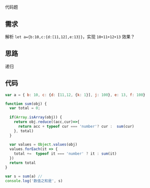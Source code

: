 <!--
 * @Author: lijing
 * @Date: 2023-12-15 23:12:54
 * @LastEditors: lijing
 * @LastEditTime: 2023-12-15 23:28:48
 * @Description: 
-->
#

代码题

## 需求

解析 `let a={b:10,c:{d:[11,12],e:13}}`，实现 `10+11+12+13` 效果？

## 思路

递归

## 代码

```js
var a = { b: 10, c: {d: [11,12, {k: 1}], j: 100}, e: 13, f: 100}

function sum(obj) {
  var total = 0;
  
  if(Array.isArray(obj)) {
    return obj.reduce((acc,cur)=>{
      return acc + typeof cur === 'number'? cur :  sum(cur)   
    }, total)
  }
  
  var values = Object.values(obj)
  values.forEach(it => {
    total +=  typeof it === 'number' ? it : sum(it)
  })
  return total
}

var s = sum(a) // 
console.log('数值之和是', s)
```
